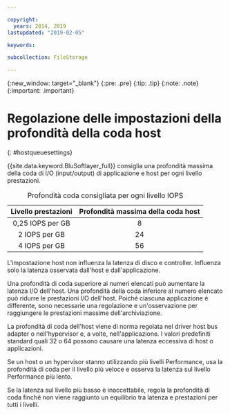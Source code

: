 ```yaml
---

copyright:
  years: 2014, 2019
lastupdated: "2019-02-05"

keywords:

subcollection: FileStorage

---
```

{:new_window: target="_blank"}
{:pre: .pre}
{:tip: .tip}
{:note: .note}
{:important: .important}

# Regolazione delle impostazioni della profondità della coda host
{: #hostqueuesettings}

{{site.data.keyword.BluSoftlayer_full}} consiglia una profondità massima della coda di I/O (input/output) di applicazione e host per ogni livello prestazioni.

<table align="center">
  <caption>Profondità coda consigliata per ogni livello IOPS</caption>
        <thead>
	    <tr>
		<th>Livello prestazioni</th>
		<th>Profondità massima della coda host</th>
	    </tr>
	</thead>
	<tbody>
   	    <tr>
		<td style="text-align: center; vertical-align: middle;">0,25 IOPS per GB</td>
		<td style="text-align: center; vertical-align: middle;">8</td>
	    </tr>
	    <tr>
		<td style="text-align: center; vertical-align: middle;">2 IOPS per GB</td>
		<td style="text-align: center; vertical-align: middle;">24</td>
	    </tr>
	    <tr>
		<td style="text-align: center; vertical-align: middle;">4 IOPS per GB</td>
		<td style="text-align: center; vertical-align: middle;">56</td>
            </tr>
         </tbody>
</table>


L'impostazione host non influenza la latenza di disco e controller. Influenza solo la latenza osservata dall'host e dall'applicazione.

Una profondità di coda superiore ai numeri elencati può aumentare la latenza I/O dell'host. Una profondità della coda inferiore al numero elencato può ridurre le prestazioni I/O dell'host. Poiché ciascuna applicazione è differente, sono necessarie una regolazione e un'osservazione per raggiungere le prestazioni massime dell'archiviazione.

La profondità di coda dell'host viene di norma regolata nel driver host bus adapter o nell'hypervisor e, a volte, nell'applicazione. I valori predefiniti standard quali 32 o 64 possono causare una latenza eccessiva di host o applicazioni.

Se un host o un hypervisor stanno utilizzando più livelli Performance, usa la profondità di coda per il livello più veloce e osserva la latenza sul livello Performance più lento.

Se la latenza sul livello più basso è inaccettabile, regola la profondità di coda finché non viene raggiunto un equilibrio tra latenza e prestazioni per tutti i livelli.

